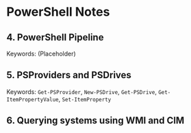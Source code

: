 # PowerShell Notes

## 4. PowerShell Pipeline

Keywords: (Placeholder)

## 5. PSProviders and PSDrives

Keywords: `Get-PSProvider`, `New-PSDrive`, `Get-PSDrive`, `Get-ItemPropertyValue`, `Set-ItemProperty`

## 6. Querying systems using WMI and CIM

